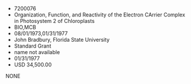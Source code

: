 * 7200076
* Organization, Function, and Reactivity of the     Electron CArrier Complex in Photosystem 2 of      Chloroplasts
* BIO,MCB
* 08/01/1973,01/31/1977
* John Bradbury, Florida State University
* Standard Grant
*   name not available
* 01/31/1977
* USD 34,500.00

NONE
